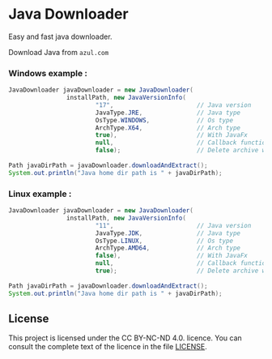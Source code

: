 # Java Downloader

Easy and fast java downloader.

Download Java from `azul.com`

### Windows example :
``` java
JavaDownloader javaDownloader = new JavaDownloader(
                installPath, new JavaVersionInfo(
                        "17",                       // Java version
                        JavaType.JRE,               // Java type
                        OsType.WINDOWS,             // Os type
                        ArchType.X64,               // Arch type
                        true),                      // With JavaFx
                        null,                       // Callback function
                        false);                     // Delete archive when finished
                        
Path javaDirPath = javaDownloader.downloadAndExtract();
System.out.println("Java home dir path is " + javaDirPath);
```

### Linux example :
``` java
JavaDownloader javaDownloader = new JavaDownloader(
                installPath, new JavaVersionInfo(
                        "11",                       // Java version
                        JavaType.JDK,               // Java type
                        OsType.LINUX,               // Os type
                        ArchType.AMD64,             // Arch type
                        false),                     // With JavaFx
                        null,                       // Callback function
                        true);                      // Delete archive when finished
                        
Path javaDirPath = javaDownloader.downloadAndExtract();
System.out.println("Java home dir path is " + javaDirPath);
```





## License

This project is licensed under the CC BY-NC-ND 4.0. licence. You can consult the complete text of the licence in the file [LICENSE](LICENSE).